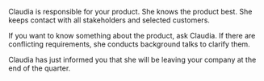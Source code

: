 Claudia is responsible for your product. She knows the product best. She keeps contact with all stakeholders and selected customers.

If you want to know something about the product, ask Claudia. If there are conflicting requirements, she conducts background talks to clarify them.

Claudia has just informed you that she will be leaving your company at the end of the quarter.
